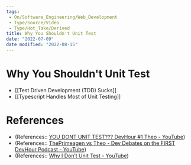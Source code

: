 ```yaml
---
tags:
 - On/Software_Engineering/Web_Development
 - Type/Source/Video
 - Type/Hot_Take/Derived 
title: Why You Shouldn't Unit Test
date: "2022-07-09"
date modified: "2022-08-15"
---
```


# Why You Shouldn't Unit Test
- [[Test Driven Development (TDD) Sucks]]
- [[Typescript Handles Most of Unit Testing]]

# References
- (References:: [YOU DONT UNIT TEST??? DevHour #1 Theo - YouTube](https://www.youtube.com/watch?v=pvBHyip4peo))
- (References:: [ThePrimeagen vs Theo - Dev Debates on the FIRST DevHour Podcast - YouTube](https://www.youtube.com/watch?v=o-HTsJ1-wdI&list=WL&index=93&t=2001s))
- (References:: [Why I Don’t Unit Test - YouTube](https://www.youtube.com/watch?v=ZGKGb109-I4))

